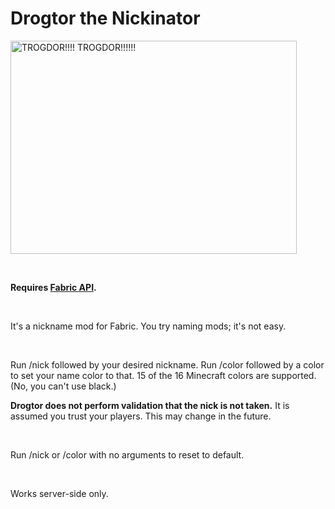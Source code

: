 # Drogtor the Nickinator

<p><img title="TROGDOR!!!! TROGDOR!!!!!!" src="https://unascribed.com/trogdor.gif?v=2" width="458" height="341" /></p>
<p>&nbsp;</p>
<p><strong>Requires <a href="https://www.curseforge.com/minecraft/mc-mods/fabric-api">Fabric API</a>.</strong></p>
<p>&nbsp;</p>
<p>It's a nickname mod for Fabric. You try naming mods; it's not easy.</p>
<p>&nbsp;</p>
<p>Run /nick followed by your desired nickname. Run /color followed by a color to set your name color to that. 15 of the 16 Minecraft colors are supported. (No, you can't use black.)</p>
<p><strong>Drogtor does not perform validation that the nick is not taken.</strong> It is assumed you trust your players. This may change in the future.</p>
<p>&nbsp;</p>
<p>Run /nick or /color with no arguments to reset to default.</p>
<p>&nbsp;</p>
<p>Works server-side only.</p>
